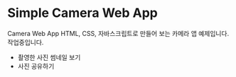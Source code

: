 # Simple Camera Web App

Camera Web App
HTML, CSS, 자바스크립트로 만들어 보는 카메라 앱 예제입니다.
작업중입니다. 

- 촬영한 사진 썸네일 보기
- 사진 공유하기 
